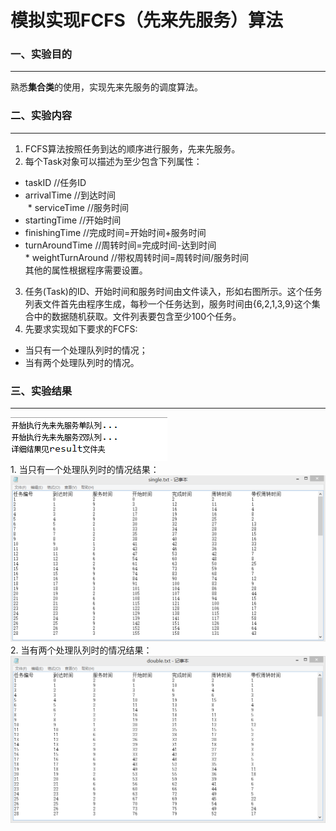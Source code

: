 # 模拟实现FCFS（先来先服务）算法
### 一、实验目的
----------------
  熟悉**集合类**的使用，实现先来先服务的调度算法。
### 二、实验内容
-----------------
1. FCFS算法按照任务到达的顺序进行服务，先来先服务。
2. 每个Task对象可以描述为至少包含下列属性：
  * taskID //任务ID<br>
  * arrivalTime //到达时间<br>
  * serviceTime //服务时间<br>
  * startingTime //开始时间<br>
  * finishingTime //完成时间=开始时间+服务时间<br>
  * turnAroundTime //周转时间=完成时间-达到时间<br> * weightTurnAround //带权周转时间=周转时间/服务时间<br>其他的属性根据程序需要设置。<br>
3. 任务(Task)的ID、开始时间和服务时间由文件读入，形如右图所示。这个任务列表文件首先由程序生成，每秒一个任务达到，服务时间由{6,2,1,3,9}这个集合中的数据随机获取。文件列表要包含至少100个任务。<br>
4. 先要求实现如下要求的FCFS:<br>
  * 当只有一个处理队列时的情况；
  * 当有两个处理队列时的情况。
### 三、实验结果
-----------------
<div>
<img src="https://github.com/123012015105/JAVA/blob/master/FCFS/images/demo.png">
</div>
1. 当只有一个处理队列时的情况结果：<br>
<img src="https://github.com/123012015105/JAVA/blob/master/FCFS/images/FCFS%E5%8D%95%E9%98%9F%E5%88%97%E6%88%AA%E5%9B%BE.png">
2. 当有两个处理队列时的情况结果：
<img src="https://github.com/123012015105/JAVA/blob/master/FCFS/images/FCFS%E5%8F%8C%E9%98%9F%E5%88%97%E6%88%AA%E5%9B%BE.png">



